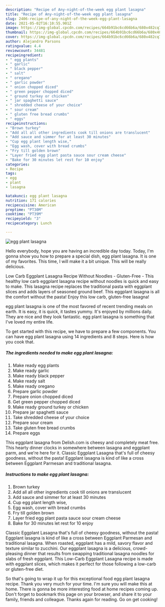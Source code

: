 ```yaml
---
description: "Recipe of Any-night-of-the-week egg plant lasagna"
title: "Recipe of Any-night-of-the-week egg plant lasagna"
slug: 2406-recipe-of-any-night-of-the-week-egg-plant-lasagna
date: 2021-05-02T16:10:55.901Z
image: https://img-global.cpcdn.com/recipes/664b91bc6cd66b6a/680x482cq70/egg-plant-lasagna-recipe-main-photo.jpg
thumbnail: https://img-global.cpcdn.com/recipes/664b91bc6cd66b6a/680x482cq70/egg-plant-lasagna-recipe-main-photo.jpg
cover: https://img-global.cpcdn.com/recipes/664b91bc6cd66b6a/680x482cq70/egg-plant-lasagna-recipe-main-photo.jpg
author: Alejandro Parsons
ratingvalue: 4.4
reviewcount: 34481
recipeingredient:
- " egg plants"
- " garlic"
- " black pepper"
- " salt"
- " oregano"
- " garlic powder"
- " onion chopped diced"
- " green pepper chopped diced"
- " ground turkey or chicken"
- " jar spaghetti sauce"
- " shredded cheese of your choice"
- " sour cream"
- " gluten free bread crumbs"
- " eggs"
recipeinstructions:
- "Brown turkey"
- "Add all all other ingredients cook till onions are translucent"
- "Add sauce and simmer for at least 30 minutes"
- "Cup egg plant length wise,"
- "Egg wash, cover with bread crumbs"
- "Fry till golden brown"
- "Layer fried egg plant pasta sauce sour cream cheese"
- "Bake for 30 minutes let rest for 10 enjoy"
categories:
- Recipe
tags:
- egg
- plant
- lasagna

katakunci: egg plant lasagna 
nutrition: 171 calories
recipecuisine: American
preptime: "PT30M"
cooktime: "PT39M"
recipeyield: "3"
recipecategory: Lunch

---
```



![egg plant lasagna](https://img-global.cpcdn.com/recipes/664b91bc6cd66b6a/680x482cq70/egg-plant-lasagna-recipe-main-photo.jpg)

Hello everybody, hope you are having an incredible day today. Today, I'm gonna show you how to prepare a special dish, egg plant lasagna. It is one of my favorites. This time, I will make it a bit unique. This will be really delicious.

Low Carb Eggplant Lasagna Recipe Without Noodles - Gluten-Free - This healthy low carb eggplant lasagna recipe without noodles is quick and easy to make. This lasagna recipe replaces the traditional pasta with eggplant slices and adds layers of seasoned ground beef. This eggplant lasagna is all the comfort without the pasta! Enjoy this low carb, gluten-free lasagna!

egg plant lasagna is one of the most favored of recent trending meals on earth. It is easy, it is quick, it tastes yummy. It's enjoyed by millions daily. They are nice and they look fantastic. egg plant lasagna is something that I've loved my entire life.


To get started with this recipe, we have to prepare a few components. You can have egg plant lasagna using 14 ingredients and 8 steps. Here is how you cook that.

<!--inarticleads1-->

##### The ingredients needed to make egg plant lasagna:

1. Make ready  egg plants
1. Make ready  garlic
1. Make ready  black pepper
1. Make ready  salt
1. Make ready  oregano
1. Prepare  garlic powder
1. Prepare  onion chopped diced
1. Get  green pepper chopped diced
1. Make ready  ground turkey or chicken
1. Prepare  jar spaghetti sauce
1. Take  shredded cheese of your choice
1. Prepare  sour cream
1. Take  gluten free bread crumbs
1. Prepare  eggs


This eggplant lasagna from Delish.com is cheesy and completely meat free. This hearty dinner clocks in somewhere between lasagna and eggplant parm, and we&#39;re here for it. Classic Eggplant Lasagna that&#39;s full of cheesy goodness, without the pasta! Eggplant lasagna is kind of like a cross between Eggplant Parmesan and traditional lasagna. 

<!--inarticleads2-->

##### Instructions to make egg plant lasagna:

1. Brown turkey
1. Add all all other ingredients cook till onions are translucent
1. Add sauce and simmer for at least 30 minutes
1. Cup egg plant length wise,
1. Egg wash, cover with bread crumbs
1. Fry till golden brown
1. Layer fried egg plant pasta sauce sour cream cheese
1. Bake for 30 minutes let rest for 10 enjoy


Classic Eggplant Lasagna that&#39;s full of cheesy goodness, without the pasta! Eggplant lasagna is kind of like a cross between Eggplant Parmesan and traditional lasagna. When roasted, eggplant has a mild, savory flavor and texture similar to zucchini. Our eggplant lasagna is a delicious, crowd-pleasing dinner that results from swapping traditional lasagna noodles for slabs of fresh eggplant. This Low-Carb Eggplant Lasagna recipe is made with eggplant slices, which makes it perfect for those following a low-carb or gluten-free diet. 

So that's going to wrap it up for this exceptional food egg plant lasagna recipe. Thank you very much for your time. I'm sure you will make this at home. There is gonna be more interesting food at home recipes coming up. Don't forget to bookmark this page on your browser, and share it to your family, friends and colleague. Thanks again for reading. Go on get cooking!
